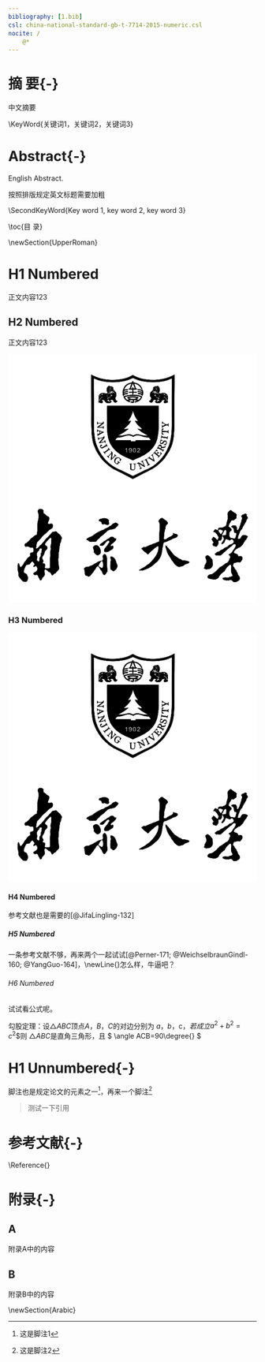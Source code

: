 ```yaml
---
bibliography: [1.bib]
csl: china-national-standard-gb-t-7714-2015-numeric.csl
nocite: /
    @*
---
```


# 摘    要{-}

中文摘要

\KeyWord{关键词1，关键词2，关键词3}

# **Abstract**{-}

English Abstract.

按照排版规定英文标题需要加粗

\SecondKeyWord{Key word 1, key word 2, key word 3}

\toc{目    录}

\newSection{UpperRoman}

# H1 Numbered

正文内容123

## H2 Numbered

正文内容123

![这里需要一个图片](nju.png)

### H3 Numbered

![题注需要中英双题注\newLine{} \secondCaption{fig} Caption need both Chinese and English](nju.png)

#### H4 Numbered

参考文献也是需要的[@JifaLingling-132]

##### H5 Numbered

一条参考文献不够，再来两个一起试试[@Perner-171; @WeichselbraunGindl-160; @YangGuo-164]，\newLine{}怎么样，牛逼吧？

###### H6 Numbered

试试看公式呢。

勾股定理：设$\triangle ABC$顶点$A$，$B$，$C$的对边分别为 $a$，$b，$c$，若成立$$a^2+b^2=c^2$$则 $\triangle ABC$是直角三角形，且
$ \angle ACB=90\degree{} $

# H1 Unnumbered{-}

脚注也是规定论文的元素之一[^1]，再来一个脚注[^2]

> 测试一下引用

[^1]: 这是脚注1
[^2]: 这是脚注2

# 参考文献{-}

\Reference{}

# 附录{-}

## A

附录A中的内容

## B

附录B中的内容

\newSection{Arabic}
